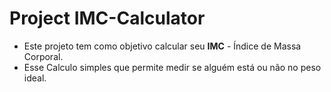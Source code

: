# Project IMC-Calculator

* Este projeto tem como objetivo calcular seu **IMC** - Índice de Massa Corporal.
* Esse Calculo simples que permite medir se alguém está ou não no peso ideal.
